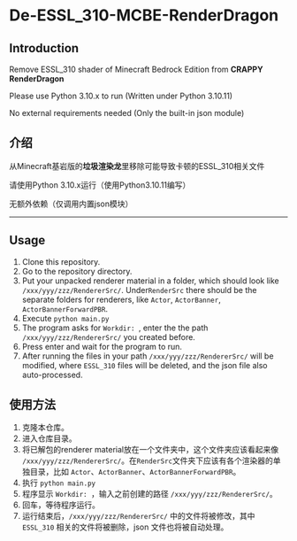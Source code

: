 # De-ESSL_310-MCBE-RenderDragon
## Introduction

Remove ESSL_310 shader of Minecraft Bedrock Edition from **CRAPPY RenderDragon**

Please use Python 3.10.x to run (Written under Python 3.10.11)

No external requirements needed (Only the built-in json module)

## 介绍

从Minecraft基岩版的**垃圾渲染龙**里移除可能导致卡顿的ESSL_310相关文件

请使用Python 3.10.x运行（使用Python3.10.11编写）

无额外依赖（仅调用内置json模块）

------------------------------------------------------------------------------------
## Usage

1. Clone this repository.
2. Go to the repository directory.
3. Put your unpacked renderer material in a folder, which should look like ``/xxx/yyy/zzz/RendererSrc/``. Under``RenderSrc`` there should be the separate folders for renderers, like ``Actor``, ``ActorBanner``, ``ActorBannerForwardPBR``.
4. Execute ``python main.py``
5. The program asks for ``Workdir: ``, enter the the path ``/xxx/yyy/zzz/RendererSrc/`` you created before.
6. Press enter and wait for the program to run.
7. After running the files in your path ``/xxx/yyy/zzz/RendererSrc/`` will be modified, where ``ESSL_310`` files will be deleted, and the json file also auto-processed.

## 使用方法

1. 克隆本仓库。
2. 进入仓库目录。
3. 将已解包的renderer material放在一个文件夹中，这个文件夹应该看起来像 ``/xxx/yyy/zzz/RendererSrc/``。在``RenderSrc``文件夹下应该有各个渲染器的单独目录，比如 ``Actor``、``ActorBanner``、``ActorBannerForwardPBR``。
4. 执行 ``python main.py``
5. 程序显示 ``Workdir: ``，输入之前创建的路径 ``/xxx/yyy/zzz/RendererSrc/``。
6. 回车，等待程序运行。
7. 运行结束后，``/xxx/yyy/zzz/RendererSrc/`` 中的文件将被修改，其中 ``ESSL_310`` 相关的文件将被删除，json 文件也将被自动处理。





